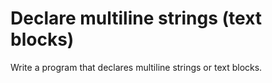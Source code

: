 # Declare multiline strings (text blocks)
Write a program that declares multiline strings or text blocks.

